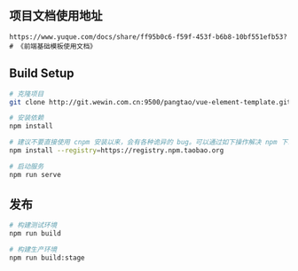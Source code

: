 ## 项目文档使用地址
```
https://www.yuque.com/docs/share/ff95b0c6-f59f-453f-b6b8-10bf551efb53?# 《前端基础模板使用文档》

```

## Build Setup

```bash
# 克隆项目
git clone http://git.wewin.com.cn:9500/pangtao/vue-element-template.git

# 安装依赖 
npm install

# 建议不要直接使用 cnpm 安装以来，会有各种诡异的 bug。可以通过如下操作解决 npm 下载速度慢的问题
npm install --registry=https://registry.npm.taobao.org

# 启动服务
npm run serve
```


## 发布

```bash
# 构建测试环境
npm run build

# 构建生产环境
npm run build:stage
```

